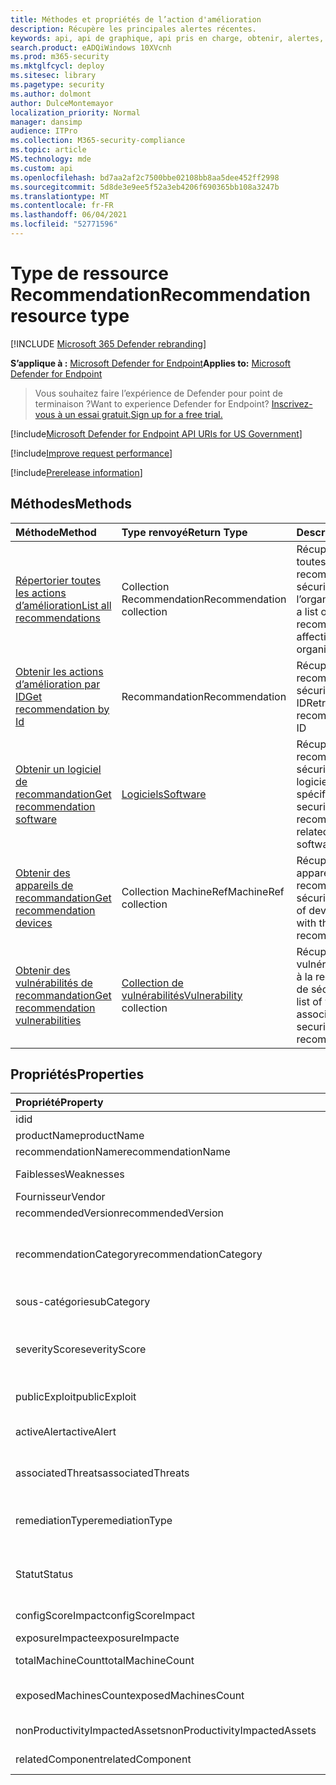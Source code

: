 ```yaml
---
title: Méthodes et propriétés de l’action d'amélioration
description: Récupère les principales alertes récentes.
keywords: api, api de graphique, api pris en charge, obtenir, alertes, récent
search.product: eADQiWindows 10XVcnh
ms.prod: m365-security
ms.mktglfcycl: deploy
ms.sitesec: library
ms.pagetype: security
ms.author: dolmont
author: DulceMontemayor
localization_priority: Normal
manager: dansimp
audience: ITPro
ms.collection: M365-security-compliance
ms.topic: article
MS.technology: mde
ms.custom: api
ms.openlocfilehash: bd7aa2af2c7500bbe02108bb8aa5dee452ff2998
ms.sourcegitcommit: 5d8de3e9ee5f52a3eb4206f690365bb108a3247b
ms.translationtype: MT
ms.contentlocale: fr-FR
ms.lasthandoff: 06/04/2021
ms.locfileid: "52771596"
---
```

# <a name="recommendation-resource-type"></a><span data-ttu-id="c7d93-104">Type de ressource Recommendation</span><span class="sxs-lookup"><span data-stu-id="c7d93-104">Recommendation resource type</span></span>

[!INCLUDE [Microsoft 365 Defender rebranding](../../includes/microsoft-defender.md)]


<span data-ttu-id="c7d93-105">**S’applique à :** [Microsoft Defender for Endpoint](https://go.microsoft.com/fwlink/?linkid=2154037)</span><span class="sxs-lookup"><span data-stu-id="c7d93-105">**Applies to:** [Microsoft Defender for Endpoint](https://go.microsoft.com/fwlink/?linkid=2154037)</span></span>

> <span data-ttu-id="c7d93-106">Vous souhaitez faire l’expérience de Defender pour point de terminaison ?</span><span class="sxs-lookup"><span data-stu-id="c7d93-106">Want to experience Defender for Endpoint?</span></span> [<span data-ttu-id="c7d93-107">Inscrivez-vous à un essai gratuit.</span><span class="sxs-lookup"><span data-stu-id="c7d93-107">Sign up for a free trial.</span></span>](https://www.microsoft.com/microsoft-365/windows/microsoft-defender-atp?ocid=docs-wdatp-exposedapis-abovefoldlink) 

[!include[Microsoft Defender for Endpoint API URIs for US Government](../../includes/microsoft-defender-api-usgov.md)]

[!include[Improve request performance](../../includes/improve-request-performance.md)]


[!include[Prerelease information](../../includes/prerelease.md)]

## <a name="methods"></a><span data-ttu-id="c7d93-108">Méthodes</span><span class="sxs-lookup"><span data-stu-id="c7d93-108">Methods</span></span>
<span data-ttu-id="c7d93-109">Méthode</span><span class="sxs-lookup"><span data-stu-id="c7d93-109">Method</span></span> |<span data-ttu-id="c7d93-110">Type renvoyé</span><span class="sxs-lookup"><span data-stu-id="c7d93-110">Return Type</span></span> |<span data-ttu-id="c7d93-111">Description</span><span class="sxs-lookup"><span data-stu-id="c7d93-111">Description</span></span>
:---|:---|:---
[<span data-ttu-id="c7d93-112">Répertorier toutes les actions d’amélioration</span><span class="sxs-lookup"><span data-stu-id="c7d93-112">List all recommendations</span></span>](get-all-recommendations.md) | <span data-ttu-id="c7d93-113">Collection Recommendation</span><span class="sxs-lookup"><span data-stu-id="c7d93-113">Recommendation collection</span></span> | <span data-ttu-id="c7d93-114">Récupère la liste de toutes les recommandations de sécurité affectant l’organisation</span><span class="sxs-lookup"><span data-stu-id="c7d93-114">Retrieves a list of all security recommendations affecting the organization</span></span>
[<span data-ttu-id="c7d93-115">Obtenir les actions d’amélioration par ID</span><span class="sxs-lookup"><span data-stu-id="c7d93-115">Get recommendation by Id</span></span>](get-recommendation-by-id.md) | <span data-ttu-id="c7d93-116">Recommandation</span><span class="sxs-lookup"><span data-stu-id="c7d93-116">Recommendation</span></span> | <span data-ttu-id="c7d93-117">Récupère une recommandation de sécurité par son ID</span><span class="sxs-lookup"><span data-stu-id="c7d93-117">Retrieves a security recommendation by its ID</span></span>
[<span data-ttu-id="c7d93-118">Obtenir un logiciel de recommandation</span><span class="sxs-lookup"><span data-stu-id="c7d93-118">Get recommendation software</span></span>](get-recommendation-software.md)| [<span data-ttu-id="c7d93-119">Logiciels</span><span class="sxs-lookup"><span data-stu-id="c7d93-119">Software</span></span>](software.md) | <span data-ttu-id="c7d93-120">Récupère une recommandation de sécurité liée à un logiciel spécifique</span><span class="sxs-lookup"><span data-stu-id="c7d93-120">Retrieves a security recommendation related to a specific software</span></span>
[<span data-ttu-id="c7d93-121">Obtenir des appareils de recommandation</span><span class="sxs-lookup"><span data-stu-id="c7d93-121">Get recommendation devices</span></span>](get-recommendation-machines.md)|<span data-ttu-id="c7d93-122">Collection MachineRef</span><span class="sxs-lookup"><span data-stu-id="c7d93-122">MachineRef collection</span></span> | <span data-ttu-id="c7d93-123">Récupère la liste des appareils associés à la recommandation de sécurité</span><span class="sxs-lookup"><span data-stu-id="c7d93-123">Retrieves a list of devices associated with the security recommendation</span></span>
[<span data-ttu-id="c7d93-124">Obtenir des vulnérabilités de recommandation</span><span class="sxs-lookup"><span data-stu-id="c7d93-124">Get recommendation vulnerabilities</span></span>](get-recommendation-vulnerabilities.md) | <span data-ttu-id="c7d93-125">[Collection de vulnérabilités](vulnerability.md)</span><span class="sxs-lookup"><span data-stu-id="c7d93-125">[Vulnerability](vulnerability.md) collection</span></span> | <span data-ttu-id="c7d93-126">Récupère une liste des vulnérabilités associées à la recommandation de sécurité</span><span class="sxs-lookup"><span data-stu-id="c7d93-126">Retrieves a list of vulnerabilities associated with the security recommendation</span></span>


## <a name="properties"></a><span data-ttu-id="c7d93-127">Propriétés</span><span class="sxs-lookup"><span data-stu-id="c7d93-127">Properties</span></span>
<span data-ttu-id="c7d93-128">Propriété</span><span class="sxs-lookup"><span data-stu-id="c7d93-128">Property</span></span> |   <span data-ttu-id="c7d93-129">Type</span><span class="sxs-lookup"><span data-stu-id="c7d93-129">Type</span></span>   |   <span data-ttu-id="c7d93-130">Description</span><span class="sxs-lookup"><span data-stu-id="c7d93-130">Description</span></span>
:---|:---|:---
<span data-ttu-id="c7d93-131">id</span><span class="sxs-lookup"><span data-stu-id="c7d93-131">id</span></span> | <span data-ttu-id="c7d93-132">String</span><span class="sxs-lookup"><span data-stu-id="c7d93-132">String</span></span> | <span data-ttu-id="c7d93-133">ID de recommandation</span><span class="sxs-lookup"><span data-stu-id="c7d93-133">Recommendation ID</span></span>
<span data-ttu-id="c7d93-134">productName</span><span class="sxs-lookup"><span data-stu-id="c7d93-134">productName</span></span> | <span data-ttu-id="c7d93-135">String</span><span class="sxs-lookup"><span data-stu-id="c7d93-135">String</span></span> | <span data-ttu-id="c7d93-136">Nom du logiciel associé</span><span class="sxs-lookup"><span data-stu-id="c7d93-136">Related software name</span></span>  
<span data-ttu-id="c7d93-137">recommendationName</span><span class="sxs-lookup"><span data-stu-id="c7d93-137">recommendationName</span></span> | <span data-ttu-id="c7d93-138">String</span><span class="sxs-lookup"><span data-stu-id="c7d93-138">String</span></span> | <span data-ttu-id="c7d93-139">Nom de la recommandation</span><span class="sxs-lookup"><span data-stu-id="c7d93-139">Recommendation name</span></span>
<span data-ttu-id="c7d93-140">Faiblesses</span><span class="sxs-lookup"><span data-stu-id="c7d93-140">Weaknesses</span></span> | <span data-ttu-id="c7d93-141">Entier long</span><span class="sxs-lookup"><span data-stu-id="c7d93-141">Long</span></span> | <span data-ttu-id="c7d93-142">Nombre de vulnérabilités découvertes</span><span class="sxs-lookup"><span data-stu-id="c7d93-142">Number of discovered vulnerabilities</span></span>
<span data-ttu-id="c7d93-143">Fournisseur</span><span class="sxs-lookup"><span data-stu-id="c7d93-143">Vendor</span></span> | <span data-ttu-id="c7d93-144">String</span><span class="sxs-lookup"><span data-stu-id="c7d93-144">String</span></span> | <span data-ttu-id="c7d93-145">Nom du fournisseur associé</span><span class="sxs-lookup"><span data-stu-id="c7d93-145">Related vendor name</span></span>
<span data-ttu-id="c7d93-146">recommendedVersion</span><span class="sxs-lookup"><span data-stu-id="c7d93-146">recommendedVersion</span></span> | <span data-ttu-id="c7d93-147">String</span><span class="sxs-lookup"><span data-stu-id="c7d93-147">String</span></span> | <span data-ttu-id="c7d93-148">Version recommandée</span><span class="sxs-lookup"><span data-stu-id="c7d93-148">Recommended version</span></span>
<span data-ttu-id="c7d93-149">recommendationCategory</span><span class="sxs-lookup"><span data-stu-id="c7d93-149">recommendationCategory</span></span> | <span data-ttu-id="c7d93-150">String</span><span class="sxs-lookup"><span data-stu-id="c7d93-150">String</span></span> | <span data-ttu-id="c7d93-151">Catégorie de recommandation.</span><span class="sxs-lookup"><span data-stu-id="c7d93-151">Recommendation category.</span></span> <span data-ttu-id="c7d93-152">Les valeurs possibles sont : « Accounts », « Application », « Network », « OS », « SecurityStack »</span><span class="sxs-lookup"><span data-stu-id="c7d93-152">Possible values are: "Accounts", "Application", "Network", "OS", "SecurityStack</span></span>
<span data-ttu-id="c7d93-153">sous-catégorie</span><span class="sxs-lookup"><span data-stu-id="c7d93-153">subCategory</span></span> | <span data-ttu-id="c7d93-154">String</span><span class="sxs-lookup"><span data-stu-id="c7d93-154">String</span></span> | <span data-ttu-id="c7d93-155">Sous-catégorie de recommandation</span><span class="sxs-lookup"><span data-stu-id="c7d93-155">Recommendation sub-category</span></span>
<span data-ttu-id="c7d93-156">severityScore</span><span class="sxs-lookup"><span data-stu-id="c7d93-156">severityScore</span></span> | <span data-ttu-id="c7d93-157">Double</span><span class="sxs-lookup"><span data-stu-id="c7d93-157">Double</span></span> | <span data-ttu-id="c7d93-158">Impact potentiel de la configuration sur le Score de sécurité Microsoft pour les appareils de l’organisation (1-10)</span><span class="sxs-lookup"><span data-stu-id="c7d93-158">Potential impact of the configuration to the organization's Microsoft Secure Score for Devices (1-10)</span></span>
<span data-ttu-id="c7d93-159">publicExploit</span><span class="sxs-lookup"><span data-stu-id="c7d93-159">publicExploit</span></span> | <span data-ttu-id="c7d93-160">Boolean</span><span class="sxs-lookup"><span data-stu-id="c7d93-160">Boolean</span></span> | <span data-ttu-id="c7d93-161">Une exploitation publique est disponible</span><span class="sxs-lookup"><span data-stu-id="c7d93-161">Public exploit is available</span></span> 
<span data-ttu-id="c7d93-162">activeAlert</span><span class="sxs-lookup"><span data-stu-id="c7d93-162">activeAlert</span></span> | <span data-ttu-id="c7d93-163">Boolean</span><span class="sxs-lookup"><span data-stu-id="c7d93-163">Boolean</span></span> | <span data-ttu-id="c7d93-164">L’alerte active est associée à cette recommandation</span><span class="sxs-lookup"><span data-stu-id="c7d93-164">Active alert is associated with this recommendation</span></span>
<span data-ttu-id="c7d93-165">associatedThreats</span><span class="sxs-lookup"><span data-stu-id="c7d93-165">associatedThreats</span></span> | <span data-ttu-id="c7d93-166">String collection</span><span class="sxs-lookup"><span data-stu-id="c7d93-166">String collection</span></span> | <span data-ttu-id="c7d93-167">Le rapport d’analyse des menaces est associé à cette recommandation</span><span class="sxs-lookup"><span data-stu-id="c7d93-167">Threat analytics report is associated with this recommendation</span></span>
<span data-ttu-id="c7d93-168">remediationType</span><span class="sxs-lookup"><span data-stu-id="c7d93-168">remediationType</span></span> | <span data-ttu-id="c7d93-169">String</span><span class="sxs-lookup"><span data-stu-id="c7d93-169">String</span></span> | <span data-ttu-id="c7d93-170">Type de correction.</span><span class="sxs-lookup"><span data-stu-id="c7d93-170">Remediation type.</span></span> <span data-ttu-id="c7d93-171">Les valeurs possibles sont : « ConfigurationChange », « Update », « Upgrade », « Uninstall »</span><span class="sxs-lookup"><span data-stu-id="c7d93-171">Possible values are: "ConfigurationChange","Update","Upgrade","Uninstall"</span></span>
<span data-ttu-id="c7d93-172">Statut</span><span class="sxs-lookup"><span data-stu-id="c7d93-172">Status</span></span> | <span data-ttu-id="c7d93-173">Énum</span><span class="sxs-lookup"><span data-stu-id="c7d93-173">Enum</span></span> | <span data-ttu-id="c7d93-174">État de l’exception de recommandation.</span><span class="sxs-lookup"><span data-stu-id="c7d93-174">Recommendation exception status.</span></span> <span data-ttu-id="c7d93-175">Les valeurs possibles sont : « Active » et « Exception »</span><span class="sxs-lookup"><span data-stu-id="c7d93-175">Possible values are: "Active" and "Exception"</span></span>
<span data-ttu-id="c7d93-176">configScoreImpact</span><span class="sxs-lookup"><span data-stu-id="c7d93-176">configScoreImpact</span></span> | <span data-ttu-id="c7d93-177">Double</span><span class="sxs-lookup"><span data-stu-id="c7d93-177">Double</span></span> | <span data-ttu-id="c7d93-178">Impact du Score de sécurisation Microsoft pour les appareils</span><span class="sxs-lookup"><span data-stu-id="c7d93-178">Microsoft Secure Score for Devices impact</span></span>
<span data-ttu-id="c7d93-179">exposureImpacte</span><span class="sxs-lookup"><span data-stu-id="c7d93-179">exposureImpacte</span></span> | <span data-ttu-id="c7d93-180">Double</span><span class="sxs-lookup"><span data-stu-id="c7d93-180">Double</span></span> | <span data-ttu-id="c7d93-181">Impact du score d’exposition</span><span class="sxs-lookup"><span data-stu-id="c7d93-181">Exposure score impact</span></span>
<span data-ttu-id="c7d93-182">totalMachineCount</span><span class="sxs-lookup"><span data-stu-id="c7d93-182">totalMachineCount</span></span> | <span data-ttu-id="c7d93-183">Entier long</span><span class="sxs-lookup"><span data-stu-id="c7d93-183">Long</span></span> | <span data-ttu-id="c7d93-184">Nombre d’appareils installés</span><span class="sxs-lookup"><span data-stu-id="c7d93-184">Number of installed devices</span></span>
<span data-ttu-id="c7d93-185">exposedMachinesCount</span><span class="sxs-lookup"><span data-stu-id="c7d93-185">exposedMachinesCount</span></span> | <span data-ttu-id="c7d93-186">Entier long</span><span class="sxs-lookup"><span data-stu-id="c7d93-186">Long</span></span> | <span data-ttu-id="c7d93-187">Nombre d’appareils installés exposés aux vulnérabilités</span><span class="sxs-lookup"><span data-stu-id="c7d93-187">Number of installed devices that are exposed to vulnerabilities</span></span>
<span data-ttu-id="c7d93-188">nonProductivityImpactedAssets</span><span class="sxs-lookup"><span data-stu-id="c7d93-188">nonProductivityImpactedAssets</span></span> | <span data-ttu-id="c7d93-189">Entier long</span><span class="sxs-lookup"><span data-stu-id="c7d93-189">Long</span></span> | <span data-ttu-id="c7d93-190">Nombre d’appareils qui ne sont pas affectés</span><span class="sxs-lookup"><span data-stu-id="c7d93-190">Number of devices which are not affected</span></span>  
<span data-ttu-id="c7d93-191">relatedComponent</span><span class="sxs-lookup"><span data-stu-id="c7d93-191">relatedComponent</span></span> | <span data-ttu-id="c7d93-192">String</span><span class="sxs-lookup"><span data-stu-id="c7d93-192">String</span></span> |  <span data-ttu-id="c7d93-193">Composant logiciel associé</span><span class="sxs-lookup"><span data-stu-id="c7d93-193">Related software component</span></span>
